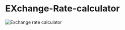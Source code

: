 # EXchange-Rate-calculator
![Exchange rate calculator](https://github.com/user-attachments/assets/175e291a-8d3a-45bd-be80-78e170c4fbdd)
